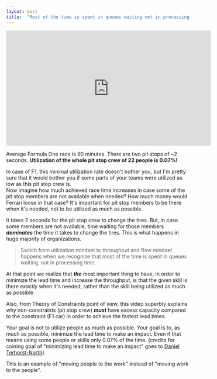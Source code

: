 ```yaml
---
layout: post
title:  "Most of the time is spent in queues waiting not in processing time"
---
```


<iframe width="560" height="315" src="https://www.youtube.com/embed/aHSUp7msCIE" frameborder="0" allow="accelerometer; autoplay; encrypted-media; gyroscope; picture-in-picture" allowfullscreen></iframe>

Average Formula One race is 90 minutes. There are two pit stops of ~2 seconds. __Utilization of the whole pit stop crew of 22 people is 0.07%!__  

In case of F1, this minimal utilization rate doesn't bother you, but I'm pretty sure that it would bother you if some parts of your teams were utilized as low as this pit stop crew is.  
Now imagine how much achieved race time increases in case some of the pit stop members are not available when needed? How much money would Ferrari loose in that case?
It's important for pit stop members to be there when it's needed, not to be utilized as much as possible.

It takes 2 seconds for the pit stop crew to change the tires. But, in case some members are not available, time waiting for those members **_dominates_** the time it takes to change the tires. This is what happens in huge majority of organizations.

>Switch from utilization mindset to throughput and flow mindset happens when we recognize that most of the time is spent in queues waiting, not in processing time.

At that point we realize that **_the_** most important thing to have, in order to minimize the lead time and increase the throughput, is that the given skill is there _exactly_ when it's needed, rather than the skill being utilized as much as possible.

Also, from Theory of Constraints point of view, this video superbly explains why non-constraints (pit stop crew) **_must_** have excess capacity compared to the constraint (F1 car) in order to achieve the fastest lead times.

Your goal is not to utilize people as much as possible. Your goal is to, as much as possible, minimize the lead time to make an impact. Even if that means using some people or skills only 0.07% of the time.
(credits for coining goal of "minimizing lead time to make an impact" goes to [Daniel Terhorst-North](https://twitter.com/tastapod)).

This is an example of "moving people to the work" instead of "moving work to the people".